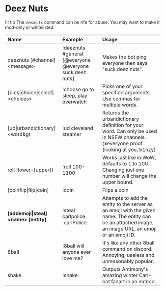 # Deez Nuts

!!! tip
	The `deeznuts` command can be rife for abuse. You may want to make it mod-only or whitelisted.

| Name | Example | Usage |
| :--- | :--- | :--- |
| deeznuts [\#channel] &lt;message&gt; | !deeznuts \#general [\@everyone @everyone suck deez nuts] | Makes the bot ping everyone then says "suck deez nuts". |
| [pick\|choice\|select] &lt;choices&gt; | !choose go to sleep, play overwatch | Picks one of your specified arguments. Use commas for multiple words. |
| [ud\|urbandictionary] &lt;word&gt | !ud cleveland steamer | Returns the urbandictionary definition for your word. Can only be used in NSFW channels. @everyone proof. (looking at you, b1nzy) |
| roll [lower-[upper]] | !roll 100-1100 | Works just like in WoW, defaults to 1 to 100. Changing just one number will change the upper bound. |
| [coinflip\|flip\|coin] | !coin | Flips a coin |
| **[addemoji\|steal] &lt;name&gt; [entity]** | !steal carlpolice :carlPolice: | Attempts to add the entity to the server as an emoji with the given name. The entity can be an attached image, an image URL, an emoji or an emoji ID. |
| 8ball | !8ball will anyone ever love me? | It's like any other 8ball command on discord. Annoying, useless and unreasonably popular. |
| shake | !shake | Outputs Antimony's amazing winter Carl-bot fanart in an embed. |

